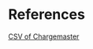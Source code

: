 # References  

[CSV of Chargemaster](https://www.smhfranklin.com/Uploads/Public/Documents/charge-masters/162CDM.csv)  